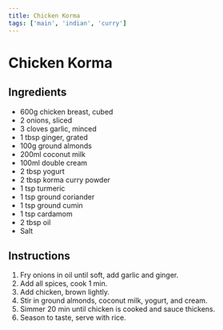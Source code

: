 ```yaml
---
title: Chicken Korma
tags: ['main', 'indian', 'curry']
---
```


# Chicken Korma

## Ingredients
- 600g chicken breast, cubed
- 2 onions, sliced
- 3 cloves garlic, minced
- 1 tbsp ginger, grated
- 100g ground almonds
- 200ml coconut milk
- 100ml double cream
- 2 tbsp yogurt
- 2 tbsp korma curry powder
- 1 tsp turmeric
- 1 tsp ground coriander
- 1 tsp ground cumin
- 1 tsp cardamom
- 2 tbsp oil
- Salt

## Instructions
1. Fry onions in oil until soft, add garlic and ginger.
2. Add all spices, cook 1 min.
3. Add chicken, brown lightly.
4. Stir in ground almonds, coconut milk, yogurt, and cream.
5. Simmer 20 min until chicken is cooked and sauce thickens.
6. Season to taste, serve with rice. 